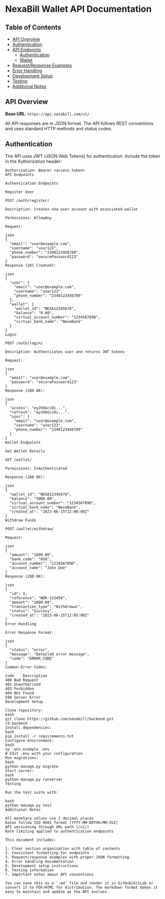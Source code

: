 # NexaBill Wallet API Documentation

## Table of Contents
- [API Overview](#api-overview)
- [Authentication](#authentication)
- [API Endpoints](#api-endpoints)
  - [Authentication](#authentication-endpoints)
  - [Wallet](#wallet-endpoints)
- [Request/Response Examples](#requestresponse-examples)
- [Error Handling](#error-handling)
- [Development Setup](#development-setup)
- [Testing](#testing)
- [Additional Notes](#additional-notes)

## API Overview
**Base URL**: `https://api.nexabill.com/v1/`

All API responses are in JSON format. The API follows REST conventions and uses standard HTTP methods and status codes.

## Authentication
The API uses JWT (JSON Web Tokens) for authentication. Include the token in the Authorization header:

```http
Authorization: Bearer <access_token>
API Endpoints

Authentication Endpoints

Register User

POST /auth/register/

Description: Creates new user account with associated wallet

Permissions: AllowAny

Request:

json
{
  "email": "user@example.com",
  "username": "user123",
  "phone_number": "2348123456789",
  "password": "securePassword123"
}
Response (201 Created):

json
{
  "user": {
    "email": "user@example.com",
    "username": "user123",
    "phone_number": "2348123456789"
  },
  "wallet": {
    "wallet_id": "NEXA12345678",
    "balance": "0.00",
    "virtual_account_number": "1234567890",
    "virtual_bank_name": "NexaBank"
  }
}
Login

POST /auth/login/

Description: Authenticates user and returns JWT tokens

Request:

json
{
  "email": "user@example.com",
  "password": "securePassword123"
}
Response (200 OK):

json
{
  "access": "eyJhbGciOi...",
  "refresh": "eyJhbGciOi...",
  "user": {
    "email": "user@example.com",
    "username": "user123",
    "phone_number": "2348123456789"
  }
}
Wallet Endpoints

Get Wallet Details

GET /wallet/

Permissions: IsAuthenticated

Response (200 OK):

json
{
  "wallet_id": "NEXA12345678",
  "balance": "5000.00",
  "virtual_account_number": "1234567890",
  "virtual_bank_name": "NexaBank",
  "created_at": "2023-06-15T12:00:00Z"
}
Withdraw Funds

POST /wallet/withdraw/

Request:

json
{
  "amount": "1000.00",
  "bank_code": "058",
  "account_number": "1234567890",
  "account_name": "John Doe"
}
Response (200 OK):

json
{
  "id": 1,
  "reference": "WDR-123456",
  "amount": "1000.00",
  "transaction_type": "Withdrawal",
  "status": "Success",
  "created_at": "2023-06-15T12:05:00Z"
}
Error Handling

Error Response Format:

json
{
  "status": "error",
  "message": "Detailed error message",
  "code": "ERROR_CODE"
}
Common Error Codes:

Code	Description
400	Bad Request
401	Unauthorized
403	Forbidden
404	Not Found
500	Server Error
Development Setup

Clone repository:
bash
git clone https://github.com/nexabill/backend.git
cd backend
Install dependencies:
bash
pip install -r requirements.txt
Configure environment:
bash
cp .env.example .env
# Edit .env with your configuration
Run migrations:
bash
python manage.py migrate
Start server:
bash
python manage.py runserver
Testing

Run the test suite with:

bash
python manage.py test
Additional Notes

All monetary values use 2 decimal places
Dates follow ISO 8601 format (YYYY-MM-DDTHH:MM:SSZ)
API versioning through URL path (/v1/)
Rate limiting applied to authentication endpoints

This document includes:

1. Clear section organization with table of contents
2. Consistent formatting for endpoints
3. Request/response examples with proper JSON formatting
4. Error handling documentation
5. Development setup instructions
6. Testing information
7. Important notes about API conventions

You can save this as a `.md` file and render it in GitHub/GitLab or convert it to PDF/HTML for distribution. The markdown format makes it easy to maintain and update as the API evolves.